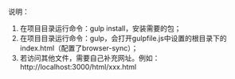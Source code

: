 说明：  
1. 在项目目录运行命令：gulp install，安装需要的包；  
1. 在项目目录运行命令：gulp，会打开gulpfile.js中设置的根目录下的index.html（配置了browser-sync）；  
2. 若访问其他文件，需要自己补充网址。例如：http://localhost:3000/html/xxx.html
